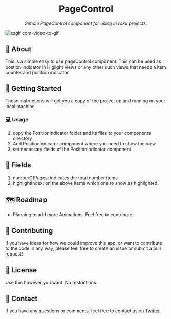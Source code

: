 <h1 align="center">PageControl</h1>

<p align="center">
  <i>Simple PageControl component for using in roku projects.</i>
</p>


![ezgif com-video-to-gif](https://user-images.githubusercontent.com/52960334/225421235-8b86a85b-f03a-4908-ad39-ed64304ffc3a.gif)


## 🧐 About

This is a simple easy to use pageControl component. This can be used as postion indicator in Higlight views or any other such views that needs a item counter and position indicator

## 🏁 Getting Started

These instructions will get you a copy of the project up and running on your local machine.

### 💻 Usage

1. copy the PositionIndicator folder and its files to your components directory
2. Add PositionIndicator component where you need to show the view
3. set necessary fields of the PositionIndicator component.

## 🌟 Fields

1. numberOfPages: indicates the total number items
2. highlightIndex: on the above items which one to show as highlighted.

## 🗺 Roadmap

- Planning to add more Animations. Feel free to contribute.

## 🤝 Contributing

If you have ideas for how we could improve this app, or want to contribute to the code in any way, please feel free to create an issue or submit a pull request!

## 📝 License

Use this however you want. No restrictions.

## 📧 Contact

If you have any questions or comments, feel free to contact us on [Twitter](https://twitter.com/gokulp20650843).
